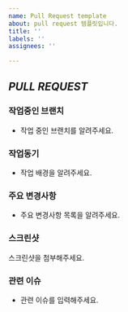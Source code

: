 ```yaml
---
name: Pull Request template
about: pull request 템플릿입니다.
title: ''
labels: ''
assignees: ''

---
```


## <i>PULL REQUEST</i>

###  작업중인 브랜치
- 작업 중인 브랜치를 알려주세요.

###  작업동기
- 작업 배경을 알려주세요.

###  주요 변경사항
- 주요 변경사항 목록을 알려주세요.

###  스크린샷
스크린샷을 첨부해주세요.

### 관련 이슈
- 관련 이슈를 입력해주세요.
